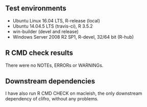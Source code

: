 ## Test environments
* Ubuntu Linux 16.04 LTS, R-release (local)
* Ubuntu 14.04.5 LTS (travis-ci), R 3.5.2
* win-builder (devel and release)
* Windows Server 2008 R2 SP1, R-devel, 32/64 bit (R-hub)

## R CMD check results
There were no NOTEs, ERRORs or WARNINGs.

## Downstream dependencies
I have also run R CMD CHECK on macleish, the only downstream dependency of 
clifro, without any problems.
